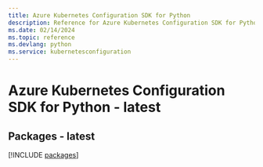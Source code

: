 ```yaml
---
title: Azure Kubernetes Configuration SDK for Python
description: Reference for Azure Kubernetes Configuration SDK for Python
ms.date: 02/14/2024
ms.topic: reference
ms.devlang: python
ms.service: kubernetesconfiguration
---
```

# Azure Kubernetes Configuration SDK for Python - latest
## Packages - latest
[!INCLUDE [packages](kubernetes-configuration-index.md)]
